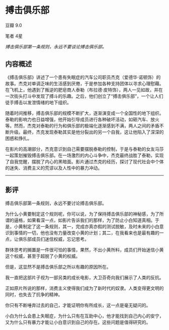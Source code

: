 # 搏击俱乐部

豆瓣 9.0

笔者 4星

*搏击俱乐部第一条规则，永远不要谈论搏击俱乐部。*

## 内容概述

《搏击俱乐部》讲述了一个患有失眠症的汽车公司职员杰克（爱德华·诺顿饰）的故事。杰克对单调乏味的生活感到厌倦，于是参加各种支持团体以寻求心理慰藉。在飞机上，他遇到了叛逆的肥皂商人泰勒（布拉德·皮特饰），两人一见如故，并在一次街头打斗中发现了搏斗的乐趣。之后，他们创立了“搏击俱乐部”，一个让人们徒手搏击以发泄情绪的地下组织。

随着时间推移，搏击俱乐部的规模不断扩大，逐渐演变成一个全国性的地下组织。泰勒的影响力也日益增强，他开始引导成员进行各种破坏活动，如砸汽车、放火等。然而，杰克对泰勒的行为和俱乐部的极端化逐渐感到不满，两人之间的矛盾不断升级。最终，杰克发现泰勒其实是他分裂出的另一个自我，这让他陷入了深深的困惑和挣扎。

在影片的高潮部分，杰克意识到自己需要摆脱泰勒的控制，于是与泰勒的女友马莎一起策划摧毁搏击俱乐部。在一场激烈的内心斗争中，杰克最终战胜了泰勒，实现了自我觉醒，摆脱了内心的黑暗面。影片通过杰克的经历，探讨了现代社会中个体的迷失、消费主义的荒谬以及人性中的暴力冲动。

---

## 影评

搏击俱乐部第一条规则，永远不要讨论搏击俱乐部。

为什么小黄要制定这个规则呢，你可以说，为了保持搏击俱乐部的神秘感，为了所谓的逼格，如果看深一点，如影片告诉我们的那样，为了防止小白知道真相。于是，小黄制定了这一条规则，其一，完成亦真亦假的测试脱敏，及时未来的小白意识到事情的一切，他也没有力量改变小黄的计划；其二，在我看来也是最有趣的一点，让俱乐部成员们迷信权威，忘记思考。

群体思考的搁置是一件很可怕的事情，果然，不出小黄所料，成员们开始迷信小黄这个权威，甚至于超脱了小黄的权威。

但是，这显然不是搏击俱乐部之所以有趣的原因所在。

我一直把这部片子视为一部另类的成长电影，大卫芬奇向我们展示了人类的反抗。

正如原片所说的那样，消费主义使得我们成为了新时代的奴隶。人类变得更文明的同时，也失去了抗争的精神。

你只有不断唾弃过去的自己，才能证明你有所成长，这一点是毫无疑问的。

小白为什么会患上失眠症，为什么只有在互助中心，他才能找到自己内心的安宁，又为什么只有暴力才能让小白意识到自己的存在。这些问题是值得研究的。
